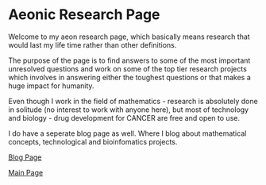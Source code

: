 
# Aeonic Research Page

Welcome to my aeon research page, which basically means research that would last my life time rather than other definitions. 

The purpose of the page is to find answers to some of the most important unresolved questions and work on  some of the top tier research projects which involves in answering either the toughest questions or that makes a huge impact for humanity. 

Even though I work in the field of mathematics - research is absolutely done in solitude (no interest to work with anyone here), but most of technology and biology - drug development for CANCER are free and open  to use. 

I do have a seperate blog page as well. Where I blog about mathematical concepts, technological and bioinfomatics projects.   



[Blog Page](https://mohanataraj.github.io/blog)

[Main Page](https://mohanataraj.github.io/)
